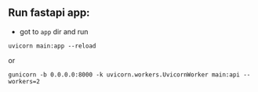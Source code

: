 ## Run fastapi app:
- got to `app` dir and run

`uvicorn main:app --reload`

or

`gunicorn -b 0.0.0.0:8000 -k uvicorn.workers.UvicornWorker main:api --workers=2`